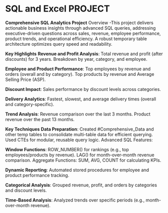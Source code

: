 # SQL and Excel PROJECT
**Comprehensive SQL Analytics Project**
Overview
-This project delivers actionable business insights through advanced SQL queries, addressing executive-driven questions across sales, revenue, employee 
 performance, product trends, and operational efficiency. A robust temporary table architecture optimizes query speed and readability.

**Key Highlights**
__Revenue and Profit Analysis__:
Total revenue and profit (after discounts) for 3 years.
Breakdown by year, category, and employee.

__Employee and Product Performance__:
Top employees by revenue and orders (overall and by category).
Top products by revenue and Average Selling Price (ASP).

__Discount Impact__:
Sales performance by discount levels across categories.

__Delivery Analytics__:
Fastest, slowest, and average delivery times (overall and category-specific).

__Trend Analysis__:
Revenue comparison over the last 3 months.
Product revenue over the past 13 months.

**Key Techniques**
__Data Preparation__:
Created #Comprehensive_Data and other temp tables to consolidate multi-table data for efficient querying.
Used CTEs for modular, reusable query logic.
Advanced SQL Features:

__Window Functions__:
ROW_NUMBER() for rankings (e.g., top employees/products by revenue).
LAG() for month-over-month revenue comparison.
Aggregate Functions: SUM, AVG, COUNT for calculating KPIs.
            
__Dynamic Reporting__:
Automated stored procedures for employee and product performance tracking.

__Categorical Analysis__:
Grouped revenue, profit, and orders by categories and discount levels.

__Time-Based Analysis__:
Analyzed trends over specific periods (e.g., month-over-month revenue).
